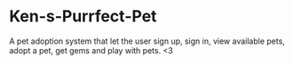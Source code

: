 # Ken-s-Purrfect-Pet
A pet adoption system that let the user sign up, sign in, view available pets, adopt a pet, get gems and play with pets. &lt;3
